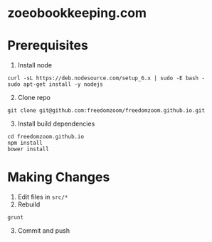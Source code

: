 # zoeobookkeeping.com

# Prerequisites

1. Install node
```
curl -sL https://deb.nodesource.com/setup_6.x | sudo -E bash -
sudo apt-get install -y nodejs
```
2. Clone repo
```
git clone git@github.com:freedomzoom/freedomzoom.github.io.git
```
3. Install build dependencies
```
cd freedomzoom.github.io
npm install
bower install
```

# Making Changes

1. Edit files in `src/*`
2. Rebuild
```
grunt
```
3. Commit and push
